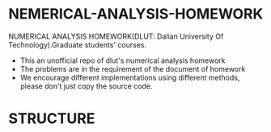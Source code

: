 # NEMERICAL-ANALYSIS-HOMEWORK
NUMERICAL ANALYSIS HOMEWORK(DLUT: Dalian University Of Technology).Graduate students' courses.
* This an unofficial repo of dlut's numerical analysis homework
* The problems are in the requirement of the document of homework
* We encourage different implementations using different methods, please don't just copy the source code.

# STRUCTURE 
